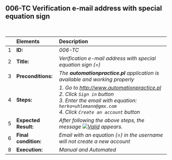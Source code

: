 ##  006-TC Verification e-mail address with special equation sign

<br>

|     | Elements             | Description                                                                               |
| :-- | :------------------- | :---------------------------------------------------------------------------------------- |
| 1   | **ID:**              | _006-TC_                                                                                  |
| 2   | **Title:**           | _Verification e-mail address with special equation sign (=)_                              |
| 3   | **Preconditions:**   | _The **automationpractice.pl** application is available and working properly_             |
| 4   | **Steps:**           | _1. Go to http://www.automationpractice.pl <br> 2. Click `Sign in` button <br> 3. Enter the email with equation: `herko=uhlemann@gmx.com` <br> 4. Click `Create an account` button_ |
| 5   | **Expected Result:** | _After following the above steps, the message [![Valid](https://img.shields.io/badge/Invalid%20email%20address.-f3515c)](#) appears._ |
| 6   | **Final condition:** | _Email with an equation (=) in the username will not create a new account_                |
| 8   | **Execution:**       | _Manual and Automated_                                                                    |
